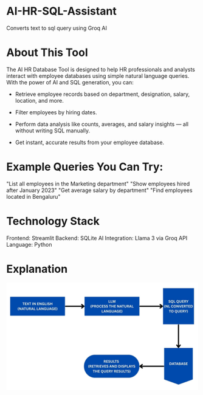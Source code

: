 # AI-HR-SQL-Assistant
Converts text to sql query using Groq AI 

# About This Tool
The AI HR Database Tool is designed to help HR professionals and analysts interact with employee databases using simple natural language queries.
With the power of AI and SQL generation, you can:
- Retrieve employee records based on department, designation, salary, location, and more.

- Filter employees by hiring dates.

- Perform data analysis like counts, averages, and salary insights — all without writing SQL manually.

- Get instant, accurate results from your employee database.

# Example Queries You Can Try:
"List all employees in the Marketing department"
"Show employees hired after January 2023"
"Get average salary by department"
"Find employees located in Bengaluru"

# Technology Stack
Frontend: Streamlit
Backend: SQLite
AI Integration: Llama 3 via Groq API
Language: Python

# Explanation 
![image alt](https://github.com/asadah66/AI-HR-SQL-Assistant/blob/d474603b0c870a27067928e7966595f08410f469/flow_control.jpg)
